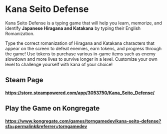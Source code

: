 # Kana Seito Defense
Kana Seito Defense is a typing game that will help you learn, memorize, and identify **Japanese Hiragana and Katakana** by typing their English Romanization.  

Type the correct romanization of Hiragana and Katakana characters that appear on the screen to defeat enemies, earn tokens, and progress through the game! 
Use tokens to purchase various in-game items such as enemy slowdown and more lives to survive longer in a level. Customize your own level to
challenge yourself with kana of your choice!

## Steam Page
#### https://store.steampowered.com/app/3053750/Kana_Seito_Defense/  

## Play the Game on Kongregate
#### https://www.kongregate.com/games/torngamedev/kana-seito-defense?sfa=permalink&referrer=torngamedev
